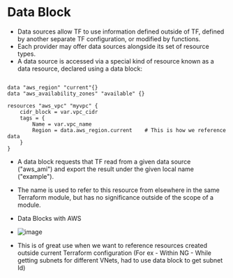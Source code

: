 # Data Block
- Data sources allow TF to use information defined outside of TF, defined by another separate TF configuration, or modified by functions.
- Each provider may offer data sources alongside its set of resource types.
- A data source is accessed via a special kind of resource known as a data resource, declared using a data block:

```hcl

data "aws_region" "current"{}
data "aws_availability_zones" "available" {}

resources "aws_vpc" "myvpc" {
    cidr_block = var.vpc_cidr
    tags = {
        Name = var.vpc_name
        Region = data.aws_region.current    # This is how we reference data
    }
}

```
- A data block requests that TF read from a given data source ("aws_ami") and export the result under the given local name ("example"). 
- The name is used to refer to this resource from elsewhere in the same Terraform module, but has no significance outside of the scope of a module.

- Data Blocks with AWS
- ![image](https://github.com/niravmsoni/terraform-aws/assets/6556021/4a63ab7a-3de3-43b0-929b-fcfd8c635003)

- This is of great use when we want to reference resources created outside current Terraform configuration (For ex - Within NG - While getting subnets for different VNets, had to use data block to get subnet Id)